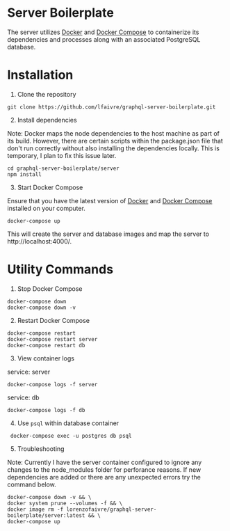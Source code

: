 # Server Boilerplate

The server utilizes [Docker](https://docs.docker.com/) and [Docker Compose](https://docs.docker.com/compose/) to containerize its dependencies and processes along with an associated PostgreSQL database.

# Installation

1. Clone the repository

```shell
git clone https://github.com/lfaivre/graphql-server-boilerplate.git
```

2. Install dependencies

Note: Docker maps the node dependencies to the host machine as part of its build. However, there are certain scripts within the package.json file that don't run correctly without also installing the dependencies locally. This is temporary, I plan to fix this issue later.

```shell
cd graphql-server-boilerplate/server
npm install
```

3. Start Docker Compose

Ensure that you have the latest version of [Docker](https://docs.docker.com/get-docker/) and [Docker Compose](https://docs.docker.com/compose/install/) installed on your computer.

```shell
docker-compose up
```

This will create the server and database images and map the server to http://localhost:4000/.

# Utility Commands

1. Stop Docker Compose

```shell
docker-compose down
docker-compose down -v
```

2. Restart Docker Compose

```shell
docker-compose restart
docker-compose restart server
docker-compose restart db
```

3. View container logs

service: server
```shell
docker-compose logs -f server
```

service: db
```shell
docker-compose logs -f db
```

4. Use `psql` within database container

````shell
 docker-compose exec -u postgres db psql
````

5. Troubleshooting

Note: Currently I have the server container configured to ignore any changes to the node_modules folder for perforance reasons. If new dependencies are added or there are any unexpected errors try the command below.

```shell
docker-compose down -v && \
docker system prune --volumes -f && \
docker image rm -f lorenzofaivre/graphql-server-boilerplate/server:latest && \
docker-compose up
```